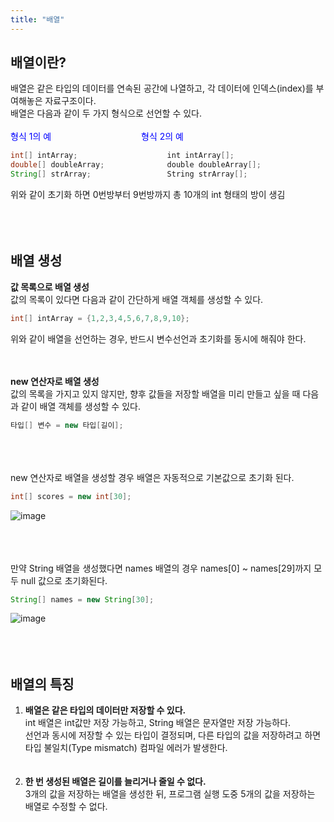 ```yaml
---
title: "배열"
---
```


## 배열이란?
배열은 같은 타입의 데이터를 연속된 공간에 나열하고, 각 데이터에 인덱스(index)를 부여해놓은 자료구조이다.  
배열은 다음과 같이 두 가지 형식으로 선언할 수 있다.  
<br/>
<span style="color: #0000FF">형식 1의 예           형식 2의 예</span>
```java
int[] intArray;                    int intArray[];
double[] doubleArray;              double doubleArray[];
String[] strArray;                 String strArray[];
```  
위와 같이 초기화 하면 0번방부터 9번방까지 총 10개의 int 형태의 방이 생김  
<br/><br/><br/>


## 배열 생성
**값 목록으로 배열 생성**  
값의 목록이 있다면 다음과 같이 간단하게 배열 객체를 생성할 수 있다.
  
```java
int[] intArray = {1,2,3,4,5,6,7,8,9,10};
```   
위와 같이 배열을 선언하는 경우, 반드시 변수선언과 초기화를 동시에 해줘야 한다.
<br/><br/><br/>


**new 연산자로 배열 생성**  
값의 목록을 가지고 있지 않지만, 향후 값들을 저장할 배열을 미리 만들고 싶을 때 다음과 같이 배열 객체를 생성할 수 있다.

```java
타입[] 변수 = new 타입[길이];
```


<br/><br/><br/>
new 연산자로 배열을 생성할 경우 배열은 자동적으로 기본값으로 초기화 된다.

```java
int[] scores = new int[30];
```

![image](https://github.com/byunggon/byunggon.github.io/assets/51072544/0885569d-c1a8-43b0-8f07-2d87af969278)  
<br/><br/><br/>


만약 String 배열을 생성했다면 names 배열의 경우 names[0] ~ names[29]까지 모두 null 값으로 초기화된다.
```java
String[] names = new String[30];
```
![image](https://github.com/byunggon/byunggon.github.io/assets/51072544/027d5658-3671-44f4-9e62-61cc78532001)  
<br/><br/><br/>



## 배열의 특징
1. **배열은 같은 타입의 데이터만 저장할 수 있다.**   
int 배열은 int값만 저장 가능하고, String 배열은 문자열만 저장 가능하다.  
선언과 동시에 저장할 수 있는 타입이 결정되며, 다른 타입의 값을 저장하려고 하면 타입 불일치(Type mismatch) 컴파일 에러가 발생한다.
<br/><br/><br/>
3. **한 번 생성된 배열은 길이를 늘리거나 줄일 수 없다.**  
3개의 값을 저장하는 배열을 생성한 뒤, 프로그램 실행 도중 5개의 값을 저장하는 배열로 수정할 수 없다.
<br/><br/><br/>
